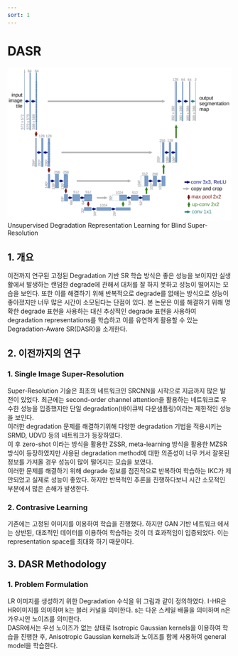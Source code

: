 ```yaml
---
sort: 1
---
```


# DASR  
![GPEN-Unet](../../static/GPEN-Unet.png)  
Unsupervised Degradation Representation Learning for Blind Super-Resolution  

## 1. 개요  
이전까지 연구된 고정된 Degradation 기반 SR 학습 방식은 좋은 성능을 보이지만 실생활에서 발생하는 랜덤한 degrade에 관해서 대처를 잘 하지 못하고 성능이 떨어지는 모습을 보인다. 또한 이를 해결하기 위해 반복적으로 degrade를 없애는 방식으로 성능이 좋아졌지만 너무 많은 시간이 소모된다는 단점이 있다. 본 논문은 이를 해결하기 위해 명확한 degrade 표현을 사용하는 대신 추상적인 degrade 표현을 사용하여 degradation representations를 학습하고 이를 유연하게 활용할 수 있는 Degradation-Aware SR(DASR)을 소개한다.

## 2. 이전까지의 연구
### 1. Single Image Super-Resolution  
Super-Resolution 기술은 최초의 네트워크인 SRCNN을 시작으로 지금까지 많은 발전이 있었다. 최근에는 second-order channel attention을 활용하는 네트워크로 우수한 성능을 입증했지만 단일 degradation(바이큐빅 다운샘플링)이라는 제한적인 성능을 보인다.  
이러한 degradation 문제를 해결하기위해 다양한 degradation 기법을 적용시키는 SRMD, UDVD 등의 네트워크가 등장하였다.  
이 후 zero-shot 이라는 방식을 활용한 ZSSR, meta-learning 방식을 활용한 MZSR 방식이 등장하였지만 사용된 degradation method에 대한 의존성이 너무 커서 잘못된 정보를 가져올 경우 성능이 많이 떨어지는 모습을 보였다.  
이러한 문제를 해결하기 위해 degrade 정보를 점진적으로 반복하여 학습하는 IKC가 제안되었고 실제로 성능이 좋았다. 하지만 반복적인 추론을 진행하다보니 시간 소모적인 부분에서 많은 손해가 발생한다.  

### 2. Contrasive Learning  
기존에는 고정된 이미지를 이용하여 학습을 진행했다. 하지만 GAN 기반 네트워크 에서는 상반된, 대조적인 데이터를 이용하여 학습하는 것이 더 효과적임이 입증되었다. 이는 representation space를 최대화 하기 때문이다.  

## 3. DASR Methodology  
### 1. Problem Formulation  
LR 이미지를 생성하기 위한 Degradation 수식을 위 그림과 같이 정의하였다. I-HR은 HR이미지를 의미하며 k는 블러 커널을 의미한다. s는 다운 스케일 배율을 의미하며 n은 가우시안 노이즈를 의미한다.  
DASR에서는 우선 노이즈가 없는 상태로 Isotropic Gaussian kernels을 이용하여 학습을 진행한 후, Anisotropic Gaussian kernels과 노이즈를 함께 사용하여 general model을 학습한다. 